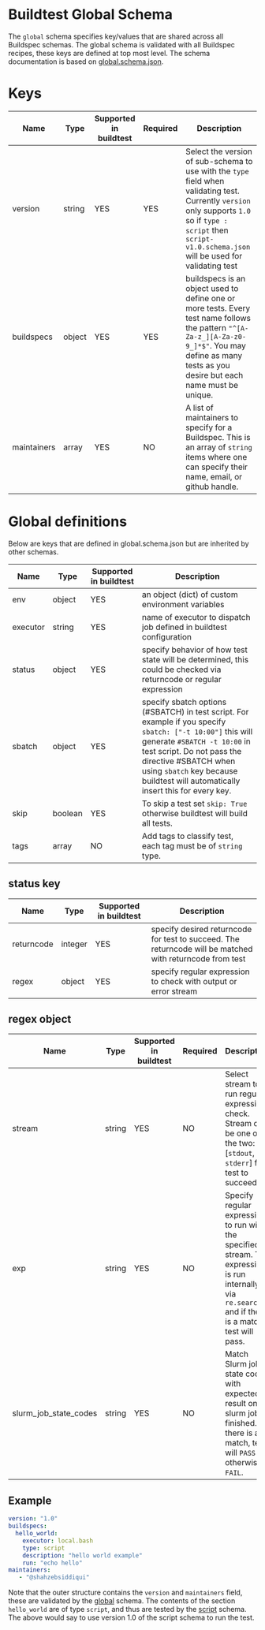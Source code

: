 # Buildtest Global Schema

The `global` schema specifies key/values that are shared across all Buildspec 
schemas. The global schema is validated with all Buildspec recipes, these keys are
defined at top most level. The schema documentation is based on [global.schema.json](https://buildtesters.github.io/schemas/global/global.schema.json).

# Keys

| Name | Type | Supported in buildtest | Required | Description | 
| ---- | ---- | -----------------------| ---------| ----------- | 
| version | string | YES | YES | Select the version of sub-schema to use with the `type` field when validating test. Currently `version` only supports `1.0` so if `type : script` then `script-v1.0.schema.json` will be used for validating test | 
| buildspecs | object | YES | YES | buildspecs is an object used to define one or more tests. Every test name follows the pattern `"^[A-Za-z_][A-Za-z0-9_]*$"`. You may define as many tests as you desire but each name must be unique. |  
| maintainers | array | YES | NO | A list of maintainers to specify for a Buildspec. This is an array of `string` items where one can specify their name, email, or github handle. | 

# Global definitions

Below are keys that are defined in global.schema.json but are inherited
by other schemas.

| Name | Type | Supported in buildtest | Description | 
| ---- | ---- | -----------------------| ----------- | 
| env | object | YES | an object (dict) of custom environment variables | 
| executor | string | YES | name of executor to dispatch job defined in buildtest configuration |
| status | object | YES | specify behavior of how test state will be determined, this could be checked via returncode or regular expression |  
| sbatch | object | YES | specify sbatch options (#SBATCH) in test script.  For example if you specify ``sbatch: ["-t 10:00"]`` this will generate ``#SBATCH -t 10:00`` in test script. Do not pass the directive #SBATCH when using ``sbatch`` key because buildtest will automatically insert this for every key.
| skip | boolean | YES | To skip a test set `skip: True` otherwise buildtest will build all tests. |
| tags | array | NO | Add tags to classify test, each tag must be of `string` type. |

## status key

| Name | Type | Supported in buildtest | Description |
| ---- | ---- | ---------------------- | ----------- |
| returncode  | integer | YES | specify desired returncode for test to succeed. The returncode will be matched with returncode from test |
| regex | object | YES | specify regular expression to check with output or error stream |

## regex object

| Name | Type | Supported in buildtest | Required | Description | Valid Options | 
| ---- | ---- | ---------------------- | ---------| ----------- | -------------- |
| stream  | string | YES | NO | Select stream to run regular expression check. Stream can be one of the two: [`stdout`, `stderr`] for test to succeed. | [ `stdout`, `stderr` ] |
| exp | string | YES | NO | Specify regular expression to run with the specified stream. The expression is run internally via `re.search` and if there is a match test will pass. | |
| slurm_job_state_codes | string | YES | NO |  Match Slurm job state code with expected result once slurm job is finished. If there is a match, test will `PASS` otherwise `FAIL`. |  [`COMPLETED`, `FAILED`, `OUT_OF_MEMORY`, `TIMEOUT` ] |  

## Example

```yaml
version: "1.0"
buildspecs:
  hello_world:
    executor: local.bash
    type: script
    description: "hello world example"
    run: "echo hello"
maintainers: 
   - "@shahzebsiddiqui"
```

Note that the outer structure contains the `version` and `maintainers` field, these
are validated by the [global](global) schema. The contents of the section `hello_world`
are of type `script`, and thus are tested by the [script](script) schema.
The above would say to use version 1.0 of the script schema to run the test.

